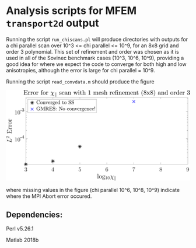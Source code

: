 # Analysis scripts for MFEM `transport2d` output #

Running the script `run_chiscans.pl` will produce directories with outputs for a chi parallel scan over 10^3 <= chi parallel <= 10^9, for an 8x8 grid and order 3 polynomial. This set of refinement and order was chosen as it is used in all of the Sovinec benchmark cases (10^3, 10^6, 10^9), providing a good idea for where we expect the code to converge for both high and low anisotropies, although the error is large for chi parallel = 10^9.

Running the script `read_convdata.m` should produce the figure

![plot](./output-files/chi_scan.png)

where missing values in the figure (chi parallel 10^6, 10^8, 10^9) indicate where the MPI Abort error occured.  

## Dependencies: ##

Perl v5.26.1

Matlab 2018b
